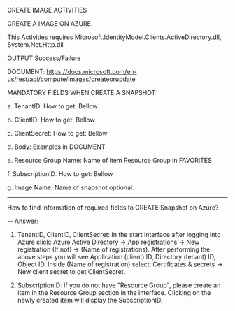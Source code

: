 CREATE IMAGE ACTIVITIES

CREATE A IMAGE ON AZURE.

This Activities requires Microsoft.IdentityModel.Clients.ActiveDirectory.dll, System.Net.Http.dll

OUTPUT Success/Failure

DOCUMENT: https://docs.microsoft.com/en-us/rest/api/compute/images/createorupdate

MANDATORY FIELDS WHEN CREATE A SNAPSHOT:

a. TenantID: How to get: Bellow

b. ClientID: How to get: Bellow

c. ClientSecret: How to get: Bellow

d. Body: Examples in DOCUMENT

e. Resource Group Name: Name of item Resource Group in FAVORITES

f. SubscriptionID: How to get: Bellow

g. Image Name: Name of snapshot optional.

-------------------------------------------

How to find information of required fields to CREATE Snapshot on Azure?

-- Answer:
 
1. TenantID, ClientID, ClientSecret: In the start interface after logging into Azure click: Azure Active Directory -> App registrations -> New registration (If not) -> (Name of registrations). 
After performing the above steps you will see Application (client) ID, Directory (tenant) ID, Object ID.
Inside (Name of registration) select: Certificates & secrets -> New client secret to get ClientSecret.

2. SubscriptionID: If you do not have "Resource Group", please create an item in the Resource Group section in the interface. Clicking on the newly created item will display the SubscriptionID.
